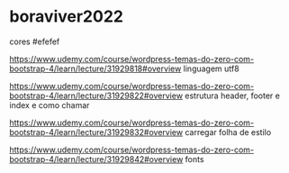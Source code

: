# boraviver2022

cores
#efefef 

https://www.udemy.com/course/wordpress-temas-do-zero-com-bootstrap-4/learn/lecture/31929818#overview
linguagem
utf8

https://www.udemy.com/course/wordpress-temas-do-zero-com-bootstrap-4/learn/lecture/31929822#overview
estrutura header, footer e index e como chamar

https://www.udemy.com/course/wordpress-temas-do-zero-com-bootstrap-4/learn/lecture/31929832#overview
carregar folha de estilo

https://www.udemy.com/course/wordpress-temas-do-zero-com-bootstrap-4/learn/lecture/31929842#overview
fonts